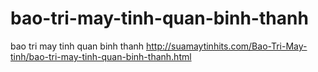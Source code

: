 # bao-tri-may-tinh-quan-binh-thanh
bao tri may tinh quan binh thanh http://suamaytinhits.com/Bao-Tri-May-tinh/bao-tri-may-tinh-quan-binh-thanh.html
